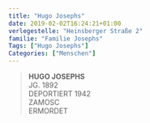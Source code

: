 ```yaml
---
title: "Hugo Josephs"
date: 2019-02-02T16:24:21+01:00
verlegestelle: "Heinsberger Straße 2"
familie: "Familie Josephs"
Tags: ["Hugo Josephs"]
Categories: ["Menschen"]
---
```


> **HUGO JOSEPHS**  
> JG. 1892  
> DEPORTIERT 1942  
> ZAMOSC  
> ERMORDET  